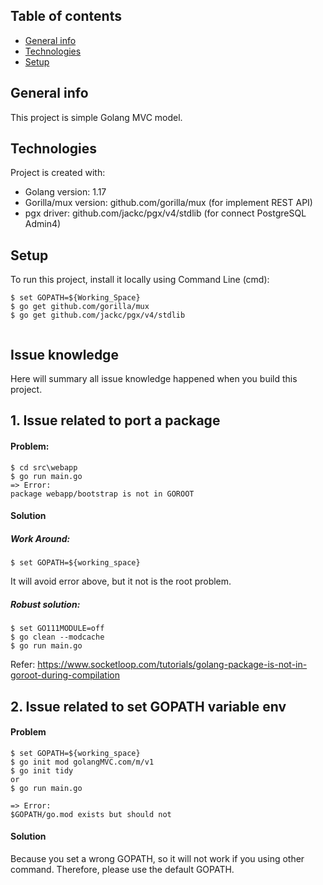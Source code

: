 ## Table of contents
* [General info](#general-info)
* [Technologies](#technologies)
* [Setup](#setup)

## General info
This project is simple Golang MVC model.
	
## Technologies
Project is created with:
* Golang version: 1.17
* Gorilla/mux version: github.com/gorilla/mux (for implement REST API)
* pgx driver: github.com/jackc/pgx/v4/stdlib (for connect PostgreSQL Admin4)

	
## Setup
To run this project, install it locally using Command Line (cmd):

```
$ set GOPATH=${Working_Space}
$ go get github.com/gorilla/mux
$ go get github.com/jackc/pgx/v4/stdlib


```
## 

## Issue knowledge
Here will summary all issue knowledge happened when you build this project.
## 1. Issue related to port a package 
#### Problem:
```
$ cd src\webapp 
$ go run main.go
=> Error: 
package webapp/bootstrap is not in GOROOT
```
#### Solution
##### Work Around:
```
$ set GOPATH=${working_space}

```
It will avoid error above, but it not is the root problem. 
##### Robust solution:
```
$ set GO111MODULE=off
$ go clean --modcache
$ go run main.go

```
Refer:
      https://www.socketloop.com/tutorials/golang-package-is-not-in-goroot-during-compilation
## 2. Issue related to set GOPATH variable env
#### Problem 
```
$ set GOPATH=${working_space}
$ go init mod golangMVC.com/m/v1
$ go init tidy
or
$ go run main.go 

=> Error: 
$GOPATH/go.mod exists but should not
```
#### Solution
Because you set a wrong GOPATH, so it will not work if you using other command. 
Therefore, please use the default GOPATH.
